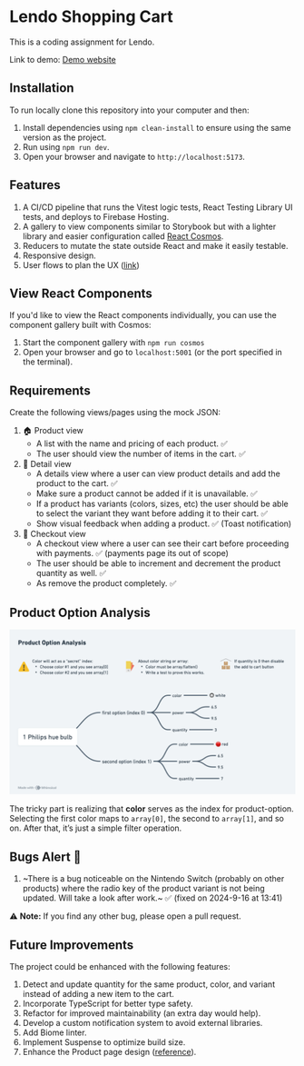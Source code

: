 # Lendo Shopping Cart

This is a coding assignment for Lendo.

Link to demo: [Demo website](https://lendo-shopping-cart.web.app)

## Installation

To run locally clone this repository into your computer and then:

1. Install dependencies using `npm clean-install` to ensure using the same version as the project.
1. Run using `npm run dev`.
1. Open your browser and navigate to `http://localhost:5173`.

## Features

1. A CI/CD pipeline that runs the Vitest logic tests, React Testing Library UI tests, and deploys to Firebase Hosting.
1. A gallery to view components similar to Storybook but with a lighter library and easier configuration called [React Cosmos](https://reactcosmos.org).
1. Reducers to mutate the state outside React and make it easily testable.
1. Responsive design.
1. User flows to plan the UX ([link](https://whimsical.com/lendo-Devit5GaSiDyojUePbMpEz@6HYTAunKLgTVswxCCSQ4eXBALzucnJcoopxkWQAUe9NGL4J))

## View React Components

If you'd like to view the React components individually, you can use the component gallery built with Cosmos:

1. Start the component gallery with `npm run cosmos`
1. Open your browser and go to `localhost:5001` (or the port specified in the terminal).

## Requirements

Create the following views/pages using the mock JSON:

1. 🏠 Product view
   - A list with the name and pricing of each product. ✅
   - The user should view the number of items in the cart. ✅
2. 👠 Detail view
   - A details view where a user can view product details and add the product to the cart. ✅
   - Make sure a product cannot be added if it is unavailable. ✅
   - If a product has variants (colors, sizes, etc) the user should be able to select the variant they want before adding it to their cart. ✅
   - Show visual feedback when adding a product. ✅ (Toast notification)
3. 🛒 Checkout view
   - A checkout view where a user can see their cart before proceeding with payments. ✅ (payments page its out of scope)
   - The user should be able to increment and decrement the product quantity as well. ✅
   - As remove the product completely. ✅

## Product Option Analysis

![Mind map diagram](./public/readme-product-options-analysis.png)

The tricky part is realizing that **color** serves as the index for product-option. Selecting the first color maps to `array[0]`, the second to `array[1]`, and so on. After that, it’s just a simple filter operation.

## Bugs Alert 🐞

1. ~There is a bug noticeable on the Nintendo Switch (probably on other products) where the radio key of the product variant is not being updated. Will take a look after work.~ ✅ (fixed on 2024-9-16 at 13:41)

⚠️ **Note:** If you find any other bug, please open a pull request.

## Future Improvements

The project could be enhanced with the following features:

1. Detect and update quantity for the same product, color, and variant instead of adding a new item to the cart.
1. Incorporate TypeScript for better type safety.
1. Refactor for improved maintainability (an extra day would help).
1. Develop a custom notification system to avoid external libraries.
1. Add Biome linter.
1. Implement Suspense to optimize build size.
1. Enhance the Product page design ([reference](./public/readme-product-page.png)).
